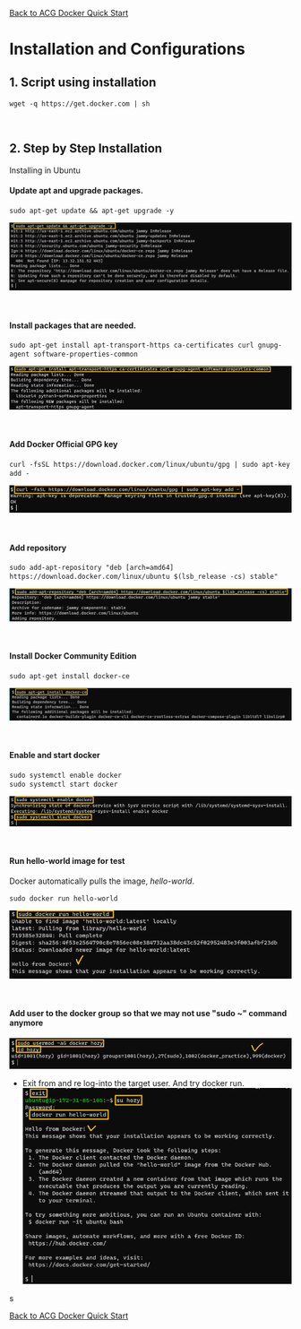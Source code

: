 [Back to ACG Docker Quick Start](../main.md)

# Installation and Configurations

## 1. Script using installation
```
wget -q https://get.docker.com | sh
```

<br>

## 2. Step by Step Installation
Installing in Ubuntu

#### Update apt and upgrade packages.
```
sudo apt-get update && apt-get upgrade -y
```
![](images/001.png)

<br>

#### Install packages that are needed.
```
sudo apt-get install apt-transport-https ca-certificates curl gnupg-agent software-properties-common
```
![](images/002.png)

<br>

#### Add Docker Official GPG key
```
curl -fsSL https://download.docker.com/linux/ubuntu/gpg | sudo apt-key add -
```
![](images/003.png)

<br>

#### Add repository
```
sudo add-apt-repository "deb [arch=amd64] https://download.docker.com/linux/ubuntu $(lsb_release -cs) stable"
```
![](images/004.png)

<br>

#### Install Docker Community Edition
```
sudo apt-get install docker-ce
```
![](images/005.png)

<br>

#### Enable and start docker
```
sudo systemctl enable docker
sudo systemctl start docker
```
![](images/006.png)

<br>

#### Run hello-world image for test
Docker automatically pulls the image, *hello-world*.
```
sudo docker run hello-world
```
![](images/007.png)

<br>

#### Add user to the docker group so that we may not use "sudo ~" command anymore
![](images/008.png)   

* Exit from and re log-into the target user. And try docker run.   
![](images/009.png)   

s
<br>


[Back to ACG Docker Quick Start](../main.md)